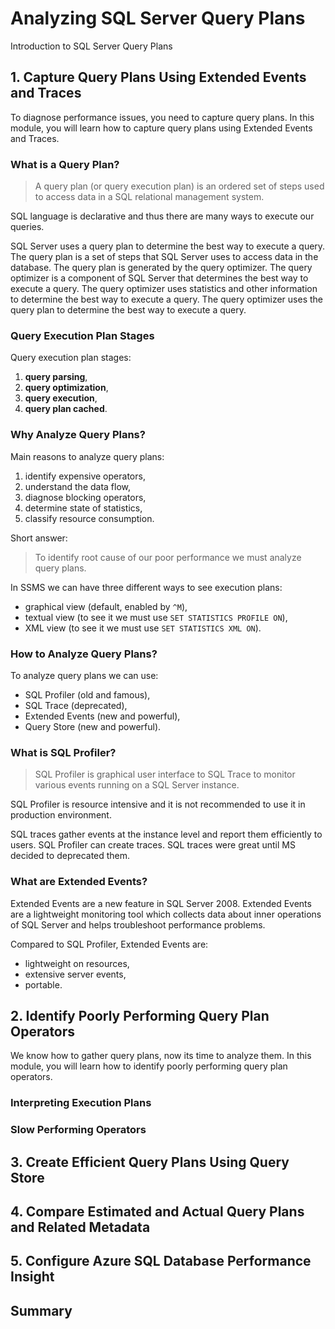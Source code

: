 # Analyzing SQL Server Query Plans

Introduction to SQL Server Query Plans

## 1. Capture Query Plans Using Extended Events and Traces

To diagnose performance issues, you need to capture query plans. In this module, you will learn how to capture query plans using Extended Events and Traces.

### What is a Query Plan?

> A query plan (or query execution plan) is an ordered set of steps used to access data in a SQL relational management system.

SQL language is declarative and thus there are many ways to execute our queries.

SQL Server uses a query plan to determine the best way to execute a query. The query plan is a set of steps that SQL Server uses to access data in the database. The query plan is generated by the query optimizer. The query optimizer is a component of SQL Server that determines the best way to execute a query. The query optimizer uses statistics and other information to determine the best way to execute a query. The query optimizer uses the query plan to determine the best way to execute a query.

### Query Execution Plan Stages

Query execution plan stages:

1. **query parsing**,
2. **query optimization**,
3. **query execution**,
4. **query plan cached**.

### Why Analyze Query Plans?

Main reasons to analyze query plans:

1. identify expensive operators,
2. understand the data flow,
3. diagnose blocking operators,
4. determine state of statistics,
5. classify resource consumption.

Short answer:

> To identify root cause of our poor performance we must analyze query plans.

In SSMS we can have three different ways to see execution plans:

- graphical view (default, enabled by `^M`),
- textual view (to see it we must use `SET STATISTICS PROFILE ON`),
- XML view (to see it we must use `SET STATISTICS XML ON`).

### How to Analyze Query Plans?

To analyze query plans we can use:

- SQL Profiler (old and famous),
- SQL Trace (deprecated),
- Extended Events (new and powerful),
- Query Store (new and powerful).

### What is SQL Profiler?

> SQL Profiler is graphical user interface to SQL Trace to monitor various events running on a SQL Server instance.

SQL Profiler is resource intensive and it is not recommended to use it in production environment.

SQL traces gather events at the instance level and report them efficiently to users. SQL Profiler can create traces. SQL traces were great until MS decided to deprecated them.

### What are Extended Events?

Extended Events are a new feature in SQL Server 2008. Extended Events are a lightweight monitoring
tool which collects data about inner operations of SQL Server and helps troubleshoot performance
problems.

Compared to SQL Profiler, Extended Events are:

- lightweight on resources,
- extensive server events,
- portable.

## 2. Identify Poorly Performing Query Plan Operators

We know how to gather query plans, now its time to analyze them. In this module, you will learn how to identify poorly performing query plan operators.

### Interpreting Execution Plans

### Slow Performing Operators

## 3. Create Efficient Query Plans Using Query Store

## 4. Compare Estimated and Actual Query Plans and Related Metadata

## 5. Configure Azure SQL Database Performance Insight

## Summary
